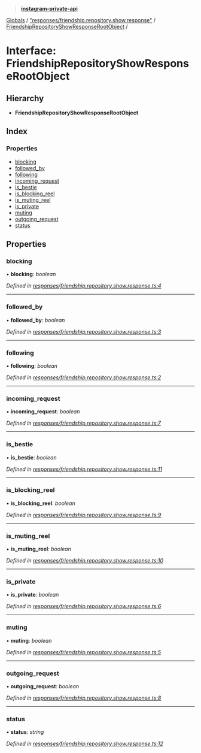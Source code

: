 > **[instagram-private-api](../README.md)**

[Globals](../README.md) / ["responses/friendship.repository.show.response"](../modules/_responses_friendship_repository_show_response_.md) / [FriendshipRepositoryShowResponseRootObject](_responses_friendship_repository_show_response_.friendshiprepositoryshowresponserootobject.md) /

# Interface: FriendshipRepositoryShowResponseRootObject

## Hierarchy

* **FriendshipRepositoryShowResponseRootObject**

## Index

### Properties

* [blocking](_responses_friendship_repository_show_response_.friendshiprepositoryshowresponserootobject.md#blocking)
* [followed_by](_responses_friendship_repository_show_response_.friendshiprepositoryshowresponserootobject.md#followed_by)
* [following](_responses_friendship_repository_show_response_.friendshiprepositoryshowresponserootobject.md#following)
* [incoming_request](_responses_friendship_repository_show_response_.friendshiprepositoryshowresponserootobject.md#incoming_request)
* [is_bestie](_responses_friendship_repository_show_response_.friendshiprepositoryshowresponserootobject.md#is_bestie)
* [is_blocking_reel](_responses_friendship_repository_show_response_.friendshiprepositoryshowresponserootobject.md#is_blocking_reel)
* [is_muting_reel](_responses_friendship_repository_show_response_.friendshiprepositoryshowresponserootobject.md#is_muting_reel)
* [is_private](_responses_friendship_repository_show_response_.friendshiprepositoryshowresponserootobject.md#is_private)
* [muting](_responses_friendship_repository_show_response_.friendshiprepositoryshowresponserootobject.md#muting)
* [outgoing_request](_responses_friendship_repository_show_response_.friendshiprepositoryshowresponserootobject.md#outgoing_request)
* [status](_responses_friendship_repository_show_response_.friendshiprepositoryshowresponserootobject.md#status)

## Properties

###  blocking

• **blocking**: *boolean*

*Defined in [responses/friendship.repository.show.response.ts:4](https://github.com/dilame/instagram-private-api/blob/173bc62/src/responses/friendship.repository.show.response.ts#L4)*

___

###  followed_by

• **followed_by**: *boolean*

*Defined in [responses/friendship.repository.show.response.ts:3](https://github.com/dilame/instagram-private-api/blob/173bc62/src/responses/friendship.repository.show.response.ts#L3)*

___

###  following

• **following**: *boolean*

*Defined in [responses/friendship.repository.show.response.ts:2](https://github.com/dilame/instagram-private-api/blob/173bc62/src/responses/friendship.repository.show.response.ts#L2)*

___

###  incoming_request

• **incoming_request**: *boolean*

*Defined in [responses/friendship.repository.show.response.ts:7](https://github.com/dilame/instagram-private-api/blob/173bc62/src/responses/friendship.repository.show.response.ts#L7)*

___

###  is_bestie

• **is_bestie**: *boolean*

*Defined in [responses/friendship.repository.show.response.ts:11](https://github.com/dilame/instagram-private-api/blob/173bc62/src/responses/friendship.repository.show.response.ts#L11)*

___

###  is_blocking_reel

• **is_blocking_reel**: *boolean*

*Defined in [responses/friendship.repository.show.response.ts:9](https://github.com/dilame/instagram-private-api/blob/173bc62/src/responses/friendship.repository.show.response.ts#L9)*

___

###  is_muting_reel

• **is_muting_reel**: *boolean*

*Defined in [responses/friendship.repository.show.response.ts:10](https://github.com/dilame/instagram-private-api/blob/173bc62/src/responses/friendship.repository.show.response.ts#L10)*

___

###  is_private

• **is_private**: *boolean*

*Defined in [responses/friendship.repository.show.response.ts:6](https://github.com/dilame/instagram-private-api/blob/173bc62/src/responses/friendship.repository.show.response.ts#L6)*

___

###  muting

• **muting**: *boolean*

*Defined in [responses/friendship.repository.show.response.ts:5](https://github.com/dilame/instagram-private-api/blob/173bc62/src/responses/friendship.repository.show.response.ts#L5)*

___

###  outgoing_request

• **outgoing_request**: *boolean*

*Defined in [responses/friendship.repository.show.response.ts:8](https://github.com/dilame/instagram-private-api/blob/173bc62/src/responses/friendship.repository.show.response.ts#L8)*

___

###  status

• **status**: *string*

*Defined in [responses/friendship.repository.show.response.ts:12](https://github.com/dilame/instagram-private-api/blob/173bc62/src/responses/friendship.repository.show.response.ts#L12)*